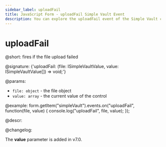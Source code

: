 ```yaml
---
sidebar_label: uploadFail
title: JavaScript Form - uploadFail Simple Vault Event 
description: You can explore the uploadFail event of the Simple Vault control of Form in the documentation of the DHTMLX JavaScript UI library. Browse developer guides and API reference, try out code examples and live demos, and download a free 30-day evaluation version of DHTMLX Suite 7.
---
```


# uploadFail

@short: fires if the file upload failed

@signature: {'uploadFail: (file: ISimpleVaultValue, value: ISimpleVaultValue[]) => void;'}

@params:
- `file: object` - the file object
- `value: array` - the current value of the control

@example:
form.getItem("simpleVault").events.on("uploadFail", function(file, value) {
    console.log("uploadFail", file, value);
});

@descr:

@changelog:

The **value** parameter is added in v7.0.
